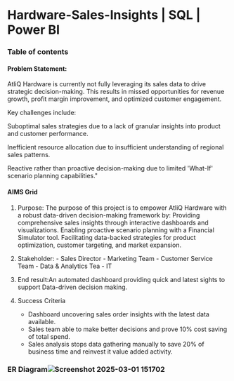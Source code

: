 # Hardware-Sales-Insights | SQL | Power BI
### Table of contents
#### Problem Statement:
  
AtliQ Hardware is currently not fully leveraging its sales data to drive strategic decision-making. This results in missed opportunities for revenue growth, profit margin improvement, and optimized customer engagement.

Key challenges include:

Suboptimal sales strategies due to a lack of granular insights into product and customer performance.

Inefficient resource allocation due to insufficient understanding of regional sales patterns.

Reactive rather than proactive decision-making due to limited 'What-If' scenario planning capabilities."
  
#### AIMS Grid

1.  Purpose: The purpose of this project is to empower AtliQ Hardware with a robust data-driven decision-making framework by:
             Providing comprehensive sales insights through interactive dashboards and visualizations.
             Enabling proactive scenario planning with a Financial Simulator tool.
             Facilitating data-backed strategies for product optimization, customer targeting, and market expansion.

2. Stakeholder:
       - Sales Director
       - Marketing Team
       - Customer Service Team
       - Data & Analytics Tea
       -  IT
 
 3. End result:An automated dashboard providing quick and latest sights to support Data-driven decision making.
    
 4. Success Criteria
      - Dashboard uncovering sales order insights with the latest data available.
      - Sales team able to make better decisions and prove 10% cost saving of total spend.
      - Sales analysis stops data gathering manually to save 20% of business time and reinvest it value added activity.
  
### ER Diagram![Screenshot 2025-03-01 151702](https://github.com/user-attachments/assets/ebee9822-f620-4b83-8c0e-2e853b89ed00)


